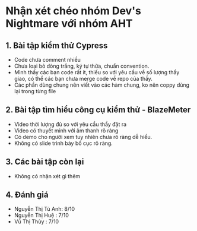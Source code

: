 # Nhận xét chéo nhóm Dev's Nightmare với nhóm AHT
## 1. Bài tập kiểm thử Cypress
+ Code chưa comment nhiều
+ Chưa loại bỏ dòng trắng, ký tự thừa, chuẩn convention.
+ Mình thấy các bạn code rất ít, thiếu so với yêu cầu về số lượng thầy giao, có thể các bạn chưa merge code về repo của thầy.
+ Các phần dùng chung nên viết vào các hàm chung, ko nên coppy dùng lại trong từng file
		
## 2. Bài tập tìm hiểu công cụ kiểm thử - BlazeMeter
- Video thời lượng đủ so với yêu cầu thầy đặt ra
- Video có thuyết minh với âm thanh rõ ràng
- Có demo cho người xem tuy nhiên chưa rõ ràng dễ hiểu.
- Không có slide trình bày bố cục rõ ràng.
## 3. Các bài tập còn lại
- Không có nhận xét gì thêm
## 4. Đánh giá
- Nguyễn Thị Tú Anh: 8/10
- Nguyễn Thị Huệ : 7/10
- Vũ Thị Thùy : 7/10
